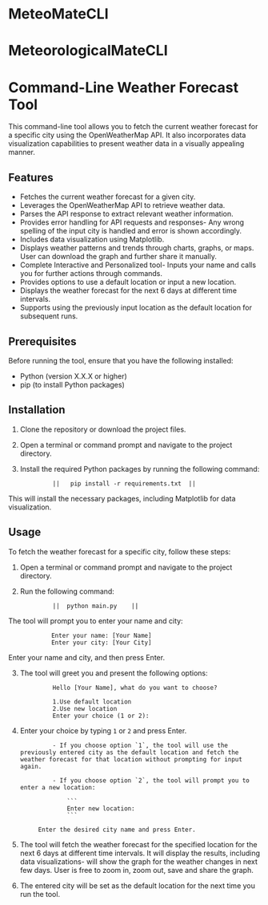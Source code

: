 # MeteoMateCLI
# MeteorologicalMateCLI

# Command-Line Weather Forecast Tool

This command-line tool allows you to fetch the current weather forecast for a specific city using the OpenWeatherMap API. It also incorporates data visualization capabilities to present weather data in a visually appealing manner.

## Features

- Fetches the current weather forecast for a given city.
- Leverages the OpenWeatherMap API to retrieve weather data.
- Parses the API response to extract relevant weather information.
- Provides error handling for API requests and responses- Any wrong spelling of the input city is handled and error is shown accordingly.
- Includes data visualization using Matplotlib.
- Displays weather patterns and trends through charts, graphs, or maps. User can download the graph and further share it manually.
- Complete Interactive and Personalized tool- Inputs your name and calls you for further actions through commands. 
- Provides options to use a default location or input a new location.
- Displays the weather forecast for the next 6 days at different time intervals.
- Supports using the previously input location as the default location for subsequent runs.

## Prerequisites

Before running the tool, ensure that you have the following installed:

- Python (version X.X.X or higher)
- pip (to install Python packages)

## Installation

1. Clone the repository or download the project files.

2. Open a terminal or command prompt and navigate to the project directory.

3. Install the required Python packages by running the following command:

                ||   pip install -r requirements.txt  || 

This will install the necessary packages, including Matplotlib for data visualization.

## Usage

To fetch the weather forecast for a specific city, follow these steps:

1. Open a terminal or command prompt and navigate to the project directory.

2. Run the following command:

                ||  python main.py    ||



The tool will prompt you to enter your name and city:

                Enter your name: [Your Name]
                Enter your city: [Your City]

Enter your name and city, and then press Enter.

3. The tool will greet you and present the following options:

                Hello [Your Name], what do you want to choose?

                1.Use default location
                2.Use new location
                Enter your choice (1 or 2):


4. Enter your choice by typing `1` or `2` and press Enter.

                - If you choose option `1`, the tool will use the previously entered city as the default location and fetch the weather forecast for that location without prompting for input again.

                - If you choose option `2`, the tool will prompt you to enter a new location:

                    ```
                    Enter new location:
                    ```

            Enter the desired city name and press Enter.

5. The tool will fetch the weather forecast for the specified location for the next 6 days at different time intervals. It will display the results, including data visualizations- will show the graph for the weather changes in next few days. User is free to zoom in, zoom out, save and share the graph. 

6. The entered city will be set as the default location for the next time you run the tool.
